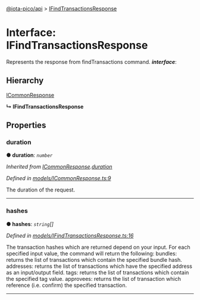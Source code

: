 [@iota-pico/api](../README.md) > [IFindTransactionsResponse](../interfaces/ifindtransactionsresponse.md)



# Interface: IFindTransactionsResponse


Represents the response from findTransactions command.
*__interface__*: 


## Hierarchy


 [ICommonResponse](icommonresponse.md)

**↳ IFindTransactionsResponse**








## Properties
<a id="duration"></a>

###  duration

**●  duration**:  *`number`* 

*Inherited from [ICommonResponse](icommonresponse.md).[duration](icommonresponse.md#duration)*

*Defined in [models/ICommonResponse.ts:9](https://github.com/iotaeco/iota-pico-api/blob/15eb77a/src/models/ICommonResponse.ts#L9)*



The duration of the request.




___

<a id="hashes"></a>

###  hashes

**●  hashes**:  *`string`[]* 

*Defined in [models/IFindTransactionsResponse.ts:16](https://github.com/iotaeco/iota-pico-api/blob/15eb77a/src/models/IFindTransactionsResponse.ts#L16)*



The transaction hashes which are returned depend on your input. For each specified input value, the command will return the following: bundles: returns the list of transactions which contain the specified bundle hash. addresses: returns the list of transactions which have the specified address as an input/output field. tags: returns the list of transactions which contain the specified tag value. approvees: returns the list of transaction which reference (i.e. confirm) the specified transaction.




___


